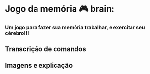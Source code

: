 # Jogo da memória :video_game:  brain:
### Um jogo para fazer sua memória trabalhar, e exercitar seu cérebro!!!


## Transcrição de comandos

## Imagens e explicação